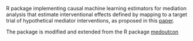 R package implementing causal machine learning estimators for mediation analysis that estimate interventional effects defined by mapping to a target trial of hypothetical mediator interventions, as proposed in this [paper](https://arxiv.org/abs/2504.15834).

The package is modified and extended from the R package [medoutcon](https://github.com/nhejazi/medoutcon)
